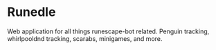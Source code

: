 # Runedle
Web application for all things runescape-bot related. Penguin tracking, whirlpooldnd tracking, scarabs, minigames, and more.
